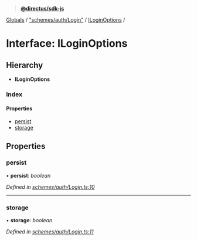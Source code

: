 > **[@directus/sdk-js](../README.md)**

[Globals](../README.md) / ["schemes/auth/Login"](../modules/_schemes_auth_login_.md) / [ILoginOptions](_schemes_auth_login_.iloginoptions.md) /

# Interface: ILoginOptions

## Hierarchy

* **ILoginOptions**

### Index

#### Properties

* [persist](_schemes_auth_login_.iloginoptions.md#persist)
* [storage](_schemes_auth_login_.iloginoptions.md#storage)

## Properties

###  persist

• **persist**: *boolean*

*Defined in [schemes/auth/Login.ts:10](https://github.com/janbiasi/sdk-js/blob/b445ae7/src/schemes/auth/Login.ts#L10)*

___

###  storage

• **storage**: *boolean*

*Defined in [schemes/auth/Login.ts:11](https://github.com/janbiasi/sdk-js/blob/b445ae7/src/schemes/auth/Login.ts#L11)*